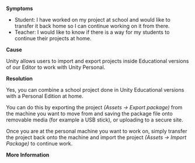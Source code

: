 

**Symptoms**


- Student: I have worked on my project at school and would like to transfer it back home so I can continue working on it from there.
- Teacher: I would like to know if there is a way for my students to continue their projects at home.



**Cause**



Unity allows users to import and export projects inside Educational versions of our Editor to work with Unity Personal.



**Resolution**



Yes, you can combine a school project done in Unity Educational versions with a Personal Edition at home.



You can do this by exporting the project  *(Assets -> Export package)* from the machine you want to move from and saving the package file onto removable media (for example a USB stick), or uploading to a secure site.



Once you are at the personal machine you want to work on, simply transfer the project back onto the machine and import the project  *(Assets -> Import Package)* to continue work.



**More Information**









